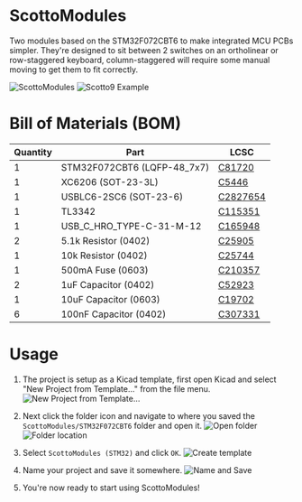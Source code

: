# ScottoModules

Two modules based on the STM32F072CBT6 to make integrated MCU PCBs simpler. They're designed to sit between 2 switches on an ortholinear or row-staggered keyboard, column-staggered will require some manual moving to get them to fit correctly.

![ScottoModules](https://github.com/joe-scotto/scottokeebs/assets/8194147/c64f8413-679c-4154-bca2-81b5d45da52f)
![Scotto9 Example](https://github.com/joe-scotto/scottokeebs/assets/8194147/ff219794-3ad3-4f89-b94d-071c3be15afd)

# Bill of Materials (BOM)

| Quantity | Part                        | LCSC                                                                               |
| -------- | --------------------------- | ---------------------------------------------------------------------------------- |
| 1        | STM32F072CBT6 (LQFP-48_7x7) | [C81720](https://jlcpcb.com/partdetail/Stmicroelectronics-STM32F072CBT6/C81720)    |
| 1        | XC6206 (SOT-23-3L)          | [C5446](https://jlcpcb.com/partdetail/TorexSemicon-XC6206P332MRG/C5446)            |
| 1        | USBLC6-2SC6 (SOT-23-6)      | [C2827654](https://jlcpcb.com/partdetail/TechPublic-USBLC62SC6/C2827654)           |
| 1        | TL3342                      | [C115351](https://jlcpcb.com/partdetail/Alpsalpine-SKQGABE010/C115351)             |
| 1        | USB_C_HRO_TYPE-C-31-M-12    | [C165948](https://jlcpcb.com/partdetail/Korean_HropartsElec-TYPE_C_31_M12/C165948) |
| 2        | 5.1k Resistor (0402)        | [C25905](https://jlcpcb.com/partdetail/26648-0402WGF5101TCE/C25905)                |
| 1        | 10k Resistor (0402)         | [C25744](https://jlcpcb.com/partdetail/26487-0402WGF1002TCE/C25744)                |
| 1        | 500mA Fuse (0603)           | [C210357](https://jlcpcb.com/partdetail/Bourns-MF_FSMF050X2/C210357)               |
| 2        | 1uF Capacitor (0402)        | [C52923](https://jlcpcb.com/partdetail/53938-CL05A105KA5NQNC/C52923)               |
| 1        | 10uF Capacitor (0603)       | [C19702](https://jlcpcb.com/partdetail/20411-CL10A106KP8NNNC/C19702)               |
| 6        | 100nF Capacitor (0402)      | [C307331](https://jlcpcb.com/partdetail/291005-CL05B104KB54PNC/C307331)            |

# Usage
1. The project is setup as a Kicad template, first open Kicad and select "New Project from Template..." from the file menu.
![New Project from Template...](https://github.com/joe-scotto/scottokeebs/assets/8194147/383bd477-ea00-497e-b474-fcde3cfbbf68)

2. Next click the folder icon and navigate to where you saved the `ScottoModules/STM32F072CBT6` folder and open it.
![Open folder](https://github.com/joe-scotto/scottokeebs/assets/8194147/5fca81d0-368b-4750-aca6-404c040dafac)
![Folder location](https://github.com/joe-scotto/scottokeebs/assets/8194147/e66a78c7-6ee5-496f-b147-3ba9a0db56f5)

3. Select `ScottoModules (STM32)` and click `OK`.
![Create template](https://github.com/joe-scotto/scottokeebs/assets/8194147/33a7cf74-bec3-4a9f-a3d7-1a1abb79739a)

4. Name your project and save it somewhere.
![Name and Save](https://github.com/joe-scotto/scottokeebs/assets/8194147/72c649a4-fe12-4581-af50-ddb49dd9555b)

5. You're now ready to start using ScottoModules!
